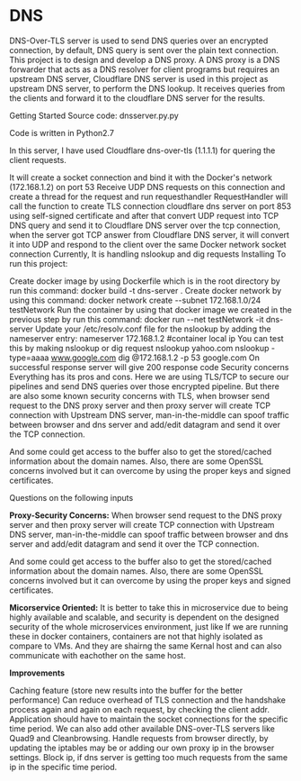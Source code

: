 # DNS

DNS-Over-TLS server is used to send DNS queries over an encrypted connection, by default, DNS query is sent over the plain text connection. This project is to design and develop a DNS proxy. A DNS proxy is a DNS forwarder that acts as a DNS resolver for client programs but requires an upstream DNS server, Cloudflare DNS server is used in this project as upstream DNS server, to perform the DNS lookup. It receives queries from the clients and forward it to the cloudflare DNS server for the results.

Getting Started
Source code: dnsserver.py.py

Code is written in Python2.7

In this server, I have used Cloudflare dns-over-tls (1.1.1.1) for quering the client requests.

It will create a socket connection and bind it with the Docker's network (172.168.1.2) on port 53
Receive UDP DNS requests on this connection and create a thread for the request and run requesthandler
RequestHandler will call the function to create TLS connection cloudflare dns server on port 853 using self-signed certificate and after that convert UDP request into TCP DNS query and send it to Cloudflare DNS server over the tcp connection, when the server got TCP answer from Cloudflare DNS server, it will convert it into UDP and respond to the client over the same Docker network socket connection
Currently, It is handling nslookup and dig requests
Installing
To run this project:

Create docker image by using Dockerfile which is in the root directory by run this command:
docker build -t dns-server .
Create docker network by using this command:
docker network create --subnet 172.168.1.0/24 testNetwork
Run the container by using that docker image we created in the previous step by run this command:
docker run --net testNetwork -it dns-server
Update your /etc/resolv.conf file for the nslookup by adding the nameserver entry:
nameserver 172.168.1.2 #container local ip
You can test this by making nslookup or dig request
nslookup yahoo.com
nslookup -type=aaaa www.google.com
dig @172.168.1.2 -p 53 google.com
On successful response server will give 200 response code
Security concerns
Everything has its pros and cons. Here we are using TLS/TCP to secure our pipelines and send DNS queries over those encrypted pipeline. But there are also some known security concerns with TLS, when browser send request to the DNS proxy server and then proxy server will create TCP connection with Upstream DNS server, man-in-the-middle can spoof traffic between browser and dns server and add/edit datagram and send it over the TCP connection.

And some could get access to the buffer also to get the stored/cached information about the domain names. Also, there are some OpenSSL concerns involved but it can overcome by using the proper keys and signed certificates.


Questions on the following inputs

**Proxy-Security Concerns:**
When browser send request to the DNS proxy server and then proxy server will create TCP connection with Upstream DNS server, man-in-the-middle can spoof traffic between browser and dns server and add/edit datagram and send it over the TCP connection.

And some could get access to the buffer also to get the stored/cached information about the domain names. Also, there are some OpenSSL concerns involved but it can overcome by using the proper keys and signed certificates.


**Micorservice Oriented:**
It is better to take this in microservice due to being highly available and scalable, and security is dependent on the designed security of the whole microservices environment, just like If we are running these in docker containers, containers are not that highly isolated as compare to VMs. And they are shairng the same Kernal host and can also communicate with eachother on the same host.

**Improvements**

Caching feature (store new results into the buffer for the better performance)
Can reduce overhead of TLS connection and the handshake process again and again on each request, by checking the client addr. Application should have to maintain the socket connections for the specific time period.
We can also add other available DNS-over-TLS servers like Quad9 and Cleanbrowsing.
Handle requests from browser directly, by updating the iptables may be or adding our own proxy ip in the browser settings.
Block ip, if dns server is getting too much requests from the same ip in the specific time period.
